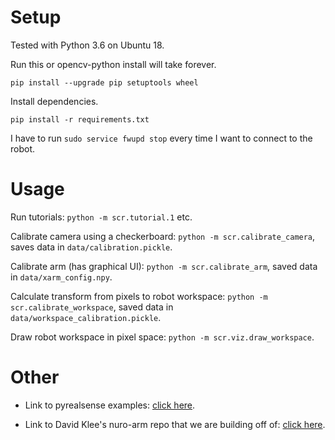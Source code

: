 # Setup

Tested with Python 3.6 on Ubuntu 18.

Run this or opencv-python install will take forever.

```
pip install --upgrade pip setuptools wheel
```

Install dependencies.

```
pip install -r requirements.txt
```

I have to run `sudo service fwupd stop` every time I want to connect to the robot.

# Usage

Run tutorials: `python -m scr.tutorial.1` etc.

Calibrate camera using a checkerboard: `python -m scr.calibrate_camera`, saves data in `data/calibration.pickle`.

Calibrate arm (has graphical UI): `python -m scr.calibrate_arm`, saved data in `data/xarm_config.npy`.

Calculate transform from pixels to robot workspace: `python -m scr.calibrate_workspace`, saved data in `data/workspace_calibration.pickle`.

Draw robot workspace in pixel space: `python -m scr.viz.draw_workspace`.

# Other

* Link to pyrealsense examples: [click here](https://github.com/IntelRealSense/librealsense/tree/master/wrappers/python/examples).

* Link to David Klee's nuro-arm repo that we are building off of: [click here](https://github.com/dmklee/nuro-arm).
